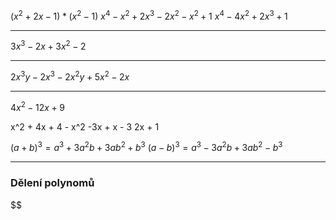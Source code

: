 $(x^2 + 2x - 1)*(x^2 - 1)$
$x^4 - x^2 + 2x^3 - 2x^2 - x^2 + 1$
$x^4 - 4x^2 +2x^3 + 1$

---

$3x^3 - 2x + 3x^2 - 2$

---

$2x^3y -2x^3 - 2x^2y + 5x^2 - 2x$

---

$4x^2-12x+9$

x^2 + 4x + 4 - x^2 -3x + x - 3
2x + 1

$(a+b)^3 = a^3 + 3a^2b + 3ab^2 + b^3$
$(a-b)^3 = a^3 - 3a^2b + 3ab^2 - b^3$

---

### Dělení polynomů

$$
